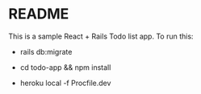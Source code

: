 # README

This is a sample React + Rails Todo list app. To run this:

* rails db:migrate

* cd todo-app && npm install

* heroku local -f Procfile.dev
